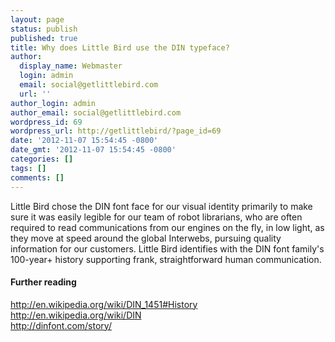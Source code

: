 ```yaml
---
layout: page
status: publish
published: true
title: Why does Little Bird use the DIN typeface?
author:
  display_name: Webmaster
  login: admin
  email: social@getlittlebird.com
  url: ''
author_login: admin
author_email: social@getlittlebird.com
wordpress_id: 69
wordpress_url: http://getlittlebird/?page_id=69
date: '2012-11-07 15:54:45 -0800'
date_gmt: '2012-11-07 15:54:45 -0800'
categories: []
tags: []
comments: []
---
```

<p>Little Bird chose the DIN font face for our visual identity primarily to make sure it was easily legible for our team of robot librarians, who are often required to read communications from our engines on the fly, in low light, as they move at speed around the global Interwebs, pursuing quality information for our customers. Little Bird identifies with the DIN font family's 100-year+ history supporting frank, straightforward human communication.</p>
<h4 dir="ltr">Further reading</h4>
<p><a href="http://en.wikipedia.org/wiki/DIN_1451#History">http://en.wikipedia.org/wiki/DIN_1451#History</a><br />
<a href="http://en.wikipedia.org/wiki/DIN">http://en.wikipedia.org/wiki/DIN</a><br />
<a href="http://dinfont.com/story/">http://dinfont.com/story/</a></p>
